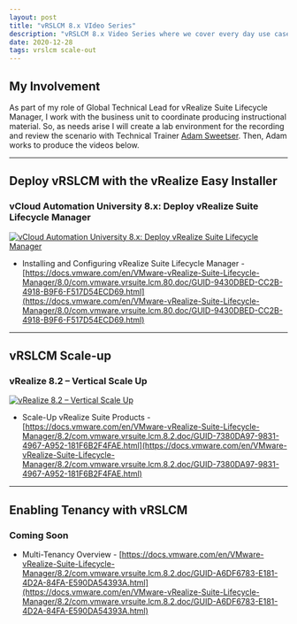 ```yaml
---
layout: post
title: "vRSLCM 8.x VIdeo Series"
description: "vRSLCM 8.x Video Series where we cover every day use cases"
date: 2020-12-28
tags: vrslcm scale-out
---
```


## My Involvement

As part of my role of Global Technical Lead for vRealize Suite Lifecycle Manager, I work with the business unit to coordinate producing instructional material. So, as needs arise I will create a lab environment for the recording and review the scenario with Technical Trainer [Adam Sweetser](https://www.linkedin.com/in/adamsweetser/). Then, Adam works to produce the videos below.

---

## Deploy vRSLCM with the vRealize Easy Installer

### vCloud Automation University 8.x: Deploy vRealize Suite Lifecycle Manager

[![vCloud Automation University 8.x: Deploy vRealize Suite Lifecycle Manager](http://img.youtube.com/vi/a_CcIEO6sDY/0.jpg)](http://www.youtube.com/watch?v=a_CcIEO6sDY "vCloud Automation University 8.x: Deploy vRealize Suite Lifecycle Manager")

* Installing and Configuring vRealize Suite Lifecycle Manager - [https://docs.vmware.com/en/VMware-vRealize-Suite-Lifecycle-Manager/8.0/com.vmware.vrsuite.lcm.80.doc/GUID-9430DBED-CC2B-4918-B9F6-F517D54ECD69.html](https://docs.vmware.com/en/VMware-vRealize-Suite-Lifecycle-Manager/8.0/com.vmware.vrsuite.lcm.80.doc/GUID-9430DBED-CC2B-4918-B9F6-F517D54ECD69.html)

---

## vRSLCM Scale-up

### vRealize 8.2 – Vertical Scale Up

[![vRealize 8.2 – Vertical Scale Up](http://img.youtube.com/vi/fAvViYxWAQk/0.jpg)](http://www.youtube.com/watch?v=fAvViYxWAQk "vRealize 8.2 – Vertical Scale Up")

* Scale-Up vRealize Suite Products - [https://docs.vmware.com/en/VMware-vRealize-Suite-Lifecycle-Manager/8.2/com.vmware.vrsuite.lcm.8.2.doc/GUID-7380DA97-9831-4967-A952-181F6B2F4FAE.html](https://docs.vmware.com/en/VMware-vRealize-Suite-Lifecycle-Manager/8.2/com.vmware.vrsuite.lcm.8.2.doc/GUID-7380DA97-9831-4967-A952-181F6B2F4FAE.html)

---

## Enabling Tenancy with vRSLCM

### Coming Soon

* Multi-Tenancy Overview - [https://docs.vmware.com/en/VMware-vRealize-Suite-Lifecycle-Manager/8.2/com.vmware.vrsuite.lcm.8.2.doc/GUID-A6DF6783-E181-4D2A-84FA-E590DA54393A.html](https://docs.vmware.com/en/VMware-vRealize-Suite-Lifecycle-Manager/8.2/com.vmware.vrsuite.lcm.8.2.doc/GUID-A6DF6783-E181-4D2A-84FA-E590DA54393A.html)
